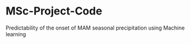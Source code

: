 # MSc-Project-Code
Predictability of the onset of MAM seasonal precipitation using Machine learning
